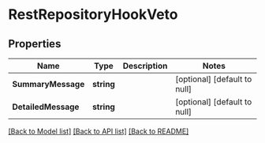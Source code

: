 # RestRepositoryHookVeto

## Properties
Name | Type | Description | Notes
------------ | ------------- | ------------- | -------------
**SummaryMessage** | **string** |  | [optional] [default to null]
**DetailedMessage** | **string** |  | [optional] [default to null]

[[Back to Model list]](../README.md#documentation-for-models) [[Back to API list]](../README.md#documentation-for-api-endpoints) [[Back to README]](../README.md)

